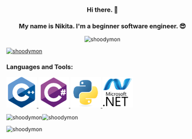 <h3 align="center">Hi there. 👋</h3>
<h3 align="center">My name is Nikita. I'm a beginner software engineer. 😎</h3>

<p align="center"> <img src="https://komarev.com/ghpvc/?username=shoodymon&label=Profile%20views&color=0e75b6&style=flat" alt="shoodymon" /> </p>

<p align="left"> <a href="https://github.com/ryo-ma/github-profile-trophy"><img src="https://github-profile-trophy.vercel.app/?username=shoodymon" alt="shoodymon" /></a> </p>

<h3 align="left">Languages and Tools:</h3>
<p align="left"> 
  <a href="https://www.w3schools.com/cpp/" target="_blank" rel="noreferrer"> <img src="https://raw.githubusercontent.com/devicons/devicon/master/icons/cplusplus/cplusplus-original.svg" alt="cplusplus" width="80" height="80"/> </a> 
  <a href="https://www.w3schools.com/cs/" target="_blank" rel="noreferrer"> <img src="https://raw.githubusercontent.com/devicons/devicon/master/icons/csharp/csharp-original.svg" alt="csharp" width="80" height="80"/> </a> 
  <a href="https://www.python.org" target="_blank" rel="noreferrer"> <img src="https://raw.githubusercontent.com/devicons/devicon/master/icons/python/python-original.svg" alt="python" width="80" height="80"/> </a>
  <a href="https://dotnet.microsoft.com/" target="_blank" rel="noreferrer" color="white"> <img src="https://raw.githubusercontent.com/devicons/devicon/master/icons/dot-net/dot-net-original-wordmark.svg" alt="dotnet" width="80" height="80"/> </a> </p>

<p><img align="left" src="https://github-readme-stats.vercel.app/api/top-langs?username=shoodymon&show_icons=true&theme=dark&text_color=0fff2b&locale=en&layout=compact" alt="shoodymon" /></p>

<p>&nbsp;<img align="left" src="https://github-readme-stats.vercel.app/api?username=shoodymon&show_icons=true&theme=dark&text_color=0ffbff&locale=en" alt="shoodymon" /></p>

<p><img align="left" src="https://github-readme-streak-stats.herokuapp.com/?user=shoodymon&theme=dark" alt="shoodymon" /></p>
